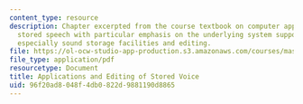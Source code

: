 ```yaml
---
content_type: resource
description: Chapter excerpted from the course textbook on computer applications of
  stored speech with particular emphasis on the underlying system support they require,
  especially sound storage facilities and editing.
file: https://ol-ocw-studio-app-production.s3.amazonaws.com/courses/mas-632-conversational-computer-systems-fall-2008/96f20ad8048f4db0822d9881190d8865_schmandt_ch4.pdf
file_type: application/pdf
resourcetype: Document
title: Applications and Editing of Stored Voice
uid: 96f20ad8-048f-4db0-822d-9881190d8865
---
```

